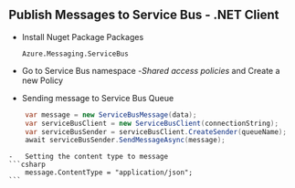 ## Publish Messages to Service Bus - .NET Client

- Install Nuget Package Packages
    ```
    Azure.Messaging.ServiceBus
    ```

- Go to Service Bus namespace -*Shared access policies* and Create a new Policy

- Sending message to Service Bus Queue
```csharp
    var message = new ServiceBusMessage(data);
    var serviceBusClient = new ServiceBusClient(connectionString);
    var serviceBusSender = serviceBusClient.CreateSender(queueName);
    await serviceBusSender.SendMessageAsync(message);
```

    -   Setting the content type to message
    ```csharp
        message.ContentType = "application/json";
    ```